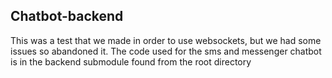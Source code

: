 ## Chatbot-backend
This was a test that we made in order to use websockets, but we had some issues so abandoned it. The code used for the sms and messenger chatbot is in the backend submodule found from the root directory
